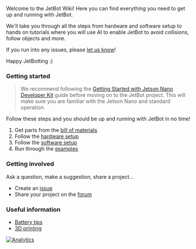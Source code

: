 Welcome to the JetBot Wiki!  Here you can find everything you need to get up and running with JetBot.

We'll take you through all the steps from hardware and software setup to hands on tutorials where you will use AI to enable JetBot to avoid collisions, follow objects and more.

If you run into any issues, please [let us know](../../issues)!

Happy JetBotting :)

### Getting started

> We recommend following the [Getting Started with Jetson Nano Developer Kit](https://developer.nvidia.com/embedded/learn/get-started-jetson-nano-devkit) guide before moving on to the JetBot project.  This will make sure you are familiar with the Jetson Nano and standard operation.

Follow these steps and you should be up and running with JetBot in no time!

1. Get parts from the [bill of materials](bill-of-materials)
2. Follow the [hardware setup](hardware-setup)
3. Follow the [software setup](software-setup)
4. Run through the [examples](examples)

### Getting involved

Ask a question, make a suggestion, share a project...

<!--* Join the [chat server](https://discord.gg/Ady6NtF)-->
* Create an [issue](../../issues)
* Share your project on the [forum](https://devtalk.nvidia.com/default/board/139/jetson-embedded-systems/)

### Useful information

* [Battery tips](battery-tips)
* [3D printing](3D-printing)

[![Analytics](https://ga-beacon.appspot.com/UA-135919510-1/jetbot/wiki/Home?pixel)](https://github.com/igrigorik/ga-beacon)